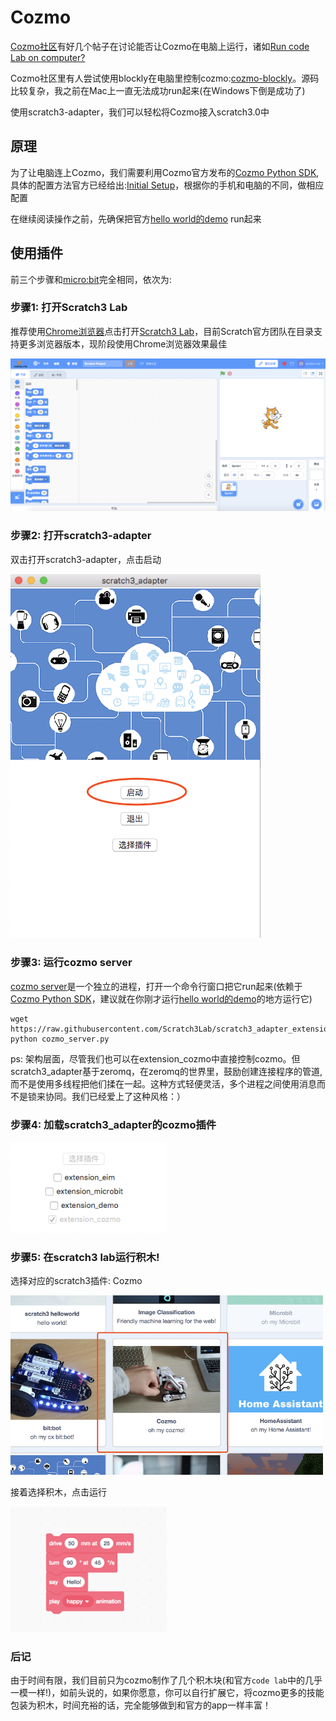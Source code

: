 # Cozmo
[Cozmo社区](https://forums.anki.com)有好几个帖子在讨论能否让Cozmo在电脑上运行，诸如[Run code Lab on computer?](https://forums.anki.com/t/run-code-lab-on-computer/10473)

Cozmo社区里有人尝试使用blockly在电脑里控制cozmo:[cozmo-blockly](https://github.com/maxosprojects/cozmo-blockly)。源码比较复杂，我之前在Mac上一直无法成功run起来(在Windows下倒是成功了)

使用scratch3-adapter，我们可以轻松将Cozmo接入scratch3.0中

## 原理
为了让电脑连上Cozmo，我们需要利用Cozmo官方发布的[Cozmo Python SDK](https://github.com/anki/cozmo-python-sdk),具体的配置方法官方已经给出:[Initial Setup](http://cozmosdk.anki.com/docs/)，根据你的手机和电脑的不同，做相应配置

在继续阅读操作之前，先确保把官方[hello world的demo](http://cozmosdk.anki.com/docs/getstarted.html#first-steps-hello-world) run起来

## 使用插件
前三个步骤和[micro:bit](/user_guide/usage/)完全相同，依次为:

### 步骤1: 打开Scratch3 Lab
推荐使用[Chrome浏览器](https://www.google.cn/chrome/index.html)点击打开[Scratch3 Lab](https://scratch3.just4fun.site/)，目前Scratch官方团队在目录支持更多浏览器版本，现阶段使用Chrome浏览器效果最佳

<!--目前Scratch3 Lab的服务器在香港，第一次加载，你需要耐心等待一段时间(之后打开就快了)-->

![](../img/scratch3-home.png)

### 步骤2: 打开scratch3-adapter
双击打开scratch3-adapter，点击启动

<img width="400px" src="../../img/scratch3_adapter_open.png"/>

<!--
### 步骤3: https检验(只需要验证一次)
如果你是第一次使用scratch3_adapter，则需要点击scratch3_adapter菜单栏中的`https检验`

<img width="400px" src="../../img/scratch3-adapter-verify.png"/>

在自动打开的页面里依次点击`高级 > 继续前往127.0.0.1（不安全）`

<img width="500px" src="../../img/scratch3_adapter_agree.png"/>
-->

### 步骤3: 运行cozmo server
[cozmo server](https://github.com/Scratch3Lab/scratch3_adapter_extensions/blob/master/src/cozmo_server.py)是一个独立的进程，打开一个命令行窗口把它run起来(依赖于[Cozmo Python SDK](https://github.com/anki/cozmo-python-sdk)，建议就在你刚才运行[hello world的demo](http://cozmosdk.anki.com/docs/getstarted.html#first-steps-hello-world)的地方运行它)

```
wget https://raw.githubusercontent.com/Scratch3Lab/scratch3_adapter_extensions/master/src/cozmo_server.py
python cozmo_server.py
```

ps: 架构层面，尽管我们也可以在extension_cozmo中直接控制cozmo。但scratch3_adapter基于zeromq，在zeromq的世界里，鼓励创建连接程序的管道,而不是使用多线程把他们揉在一起。这种方式轻便灵活，多个进程之间使用消息而不是锁来协同。我们已经爱上了这种风格：）

### 步骤4:  加载scratch3_adapter的cozmo插件
<img width="250px" src="../../img/scratch3_adapter_cozmo_extension.png"/>


### 步骤5:  在scratch3 lab运行积木!

选择对应的scratch3插件: Cozmo

<img width="500px" src="../../img/scratch3_extension_cozmo.png"/>


接着选择积木，点击运行

<img width="250px" src="../../img/cozmo_blocks.png"/>


### 后记
由于时间有限，我们目前只为cozmo制作了几个积木块(和官方`code lab`中的几乎一模一样!)，如前头说的，如果你愿意，你可以自行扩展它，将cozmo更多的技能包装为积木，时间充裕的话，完全能够做到和官方的app一样丰富！